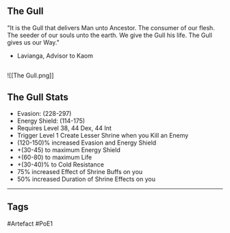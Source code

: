 ## The Gull
"It is the Gull that delivers Man unto Ancestor.
The consumer of our flesh. The seeder of our
souls unto the earth. We give the Gull his life.
The Gull gives us our Way."
- Lavianga, Advisor to Kaom
##
![[The Gull.png]]
## The Gull Stats
- Evasion: (228-297)
- Energy Shield: (114-175)
- Requires Level 38, 44 Dex, 44 Int
- Trigger Level 1 Create Lesser Shrine when you Kill an Enemy
- (120-150)% increased Evasion and Energy Shield
- +(30-45) to maximum Energy Shield
- +(60-80) to maximum Life
- +(30-40)% to Cold Resistance
- 75% increased Effect of Shrine Buffs on you
- 50% increased Duration of Shrine Effects on you


---
## Tags
#Artefact
#PoE1